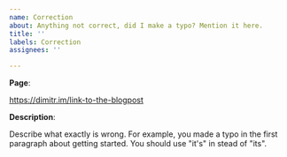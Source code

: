 ```yaml
---
name: Correction
about: Anything not correct, did I make a typo? Mention it here.
title: ''
labels: Correction
assignees: ''

---
```


**Page**:

https://dimitr.im/link-to-the-blogpost

**Description**:

Describe what exactly is wrong. For example, you made a typo in the first paragraph about getting started. You should use "it's" in stead of "its".
